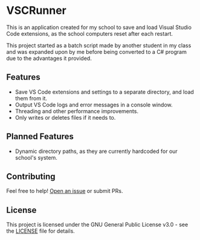 # VSCRunner
This is an application created for my school to save and load Visual Studio Code extensions, as the school computers reset after each restart.

This project started as a batch script made by another student in my class and was expanded upon by me before being converted to a C# program due to the advantages it provided.

## Features
- Save VS Code extensions and settings to a separate directory, and load them from it.
- Output VS Code logs and error messages in a console window.
- Threading and other performance improvements.
- Only writes or deletes files if it needs to.

## Planned Features
- Dynamic directory paths, as they are currently hardcoded for our school's system.

## Contributing

Feel free to help! <a href="https://github.com/NineOfGaming/VSCRunner/issues/new">Open an issue</a> or submit PRs.

## License

This project is licensed under the GNU General Public License v3.0 - see the <a href="./LICENSE">LICENSE</a> file for details.
